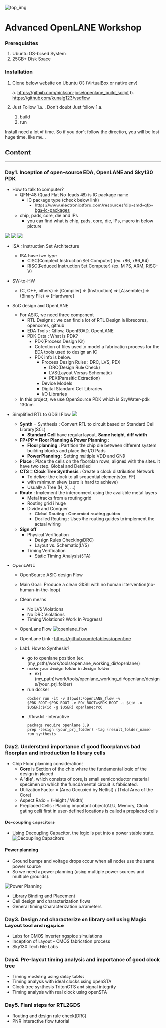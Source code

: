 ![top_img](./img/top_img.png)

# Advanced OpenLANE Workshop

### Prerequisites

  1. Ubuntu OS-based System
  2. 25GB+ Disk Space

### Installation

1. Clone below website on Ubuntu OS (VirtualBox or native env)

   a. https://github.com/nickson-jose/openlane_build_script
   b. https://github.com/kunalg123/vsdflow

2. Just Follow 1.a. . Don't doubt Just follow 1.a.
   1. build
   2. run

Install need a lot of time. So if you don't follow the direction, you will be lost huge time. like me...

## Content

---

### Day1. Inception of open-source EDA, OpenLANE and Sky130 PDK

   - How to talk to computer?
     - QFN-48 (Quad Flat No-leads 48) is IC package name
       - IC package type (check below link)
         - https://www.electronicsforu.com/resources/dip-smd-qfp-bga-ic-packages
     - chip, pads, core, die and IPs
       - you can find what is chip, pads, core, die, IPs, macro in below picture

![](./img/1-1-1.png)
![](./img/1-1-2.png)
![](./img/1-1-3.png)

   - ISA : Instruction Set Architecture
     
     - ISA have two type
       - CISC(Complext Instruction Set Computer) (ex. x86, x86_64)
       - RISC(Reduced Instruction Set Computer) (ex. MIPS, ARM, RISC-V)
   
   - SW-to-HW
     - (C, C++, others) => [Compiler] => (Instruction) => [Assembler] => (Binary File) => [Hardware]
  
   - SoC design and OpenLANE
     - For ASIC, we need three component
       - RTL Designs : we can find a lot of RTL Design in librecores, opencores, github
       - EDA Tools : Qflow, OpenROAD, OpenLANE
       - PDK Data : What is PDK?
         - PDK(Process Design Kit)
         - Collection of files used to model a fabrication process for the EDA tools used to design an IC
         - PDK info is below.
           - Process Design Rules : DRC, LVS, PEX
             - DRC(Design Rule Check)
             - LVS(Layout Versus Schematic)
             - PEX(Parasitic Extraction)
           - Device Models
           - Digital Standard Cell Libraries
           - I/O Libraries
     - In this project, we use OpenSource PDK which is SkyWater-pdk 130nm

   - Simplified RTL to GDSII Flow
![](./img/1-2-1.png)

      - **Synth** = Synthesis : Convert RTL to circuit based on Standard Cell Library(SCL)
        - **Standard Cell** have regular layout. **Same height, diff width**
      - **FP+PP = Floor Planning & Power Planning** : 
        - **Floor planning** : Partition the chip die between different system building blocks and place the I/O Pads
        - **Power Planning** : Setting multiple VDD and GND
      - **Place** : Place the cells on the floorplan rows, aligned with the sites. it have two step. Global and Detailed
      - **CTS = Clock Tree Synthesis** : Create a clock distribution Network
        - To deliver the clock to all sequential elements(ex. FF)
        - with minimum skew (zero is hard to achieve)
        - Usually a Tree (H, X, ...) 
      - **Route** : Implement the interconnect using the available metal layers
        - Metal tracks from a routing grid
        - Routing grid i huge
        - Divide and Conquer
          - Global Routing : Generated routing guides
          - Deailed Routing : Uses the routing guides to implement the actual wiring
      - **Sign off**
        - Physical Verification
          - Design Rules Checking(DRC)
          - Layout vs. Schematic(LVS)
        - Timing Verification
          - Static Timing Analysis(STA)


   - OpenLANE
     - OpenSource ASIC design Flow
     - Main Goal : Produce a clean GDSII with no human intervention(no-human-in-the-loop)
     - Clean means
       - No LVS Violations
       - No DRC Violations
       - Timing Violations? Work In Progress!
     - OpenLane Flow
![openlane_flow](./img/openlane_flow.png)
     - OpenLane Link : https://github.com/efabless/openlane 


     - Lab1. How to Synthesis?
       - go to openlane position (ex. (my_path)/work/tools/openlane_working_dir/openlane/)
       - make your design folder in design folder
          - ex) (my_path)/work/tools/openlane_working_dir/openlane/designs/(your_prj_folder)
       - run docker
	   	 ```
		 docker run -it -v $(pwd):/openLANE_flow -v $PDK_ROOT:$PDK_ROOT -e PDK_ROOT=$PDK_ROOT -u $(id -u $USER):$(id -g $USER) openlane:rc6
		 ```
	   - ./flow.tcl -interactive
          ```openlean
          package require openlane 0.9
          prep -design (your_prj_folder) -tag (result_folder_name)
          run_synthesis
          ```

### Day2. Understand importance of good floorplan vs bad floorplan and introduction to library cells

   - Chip Floor planning considerations
     - **Core** is Section of the chip where the fundamental logic of the design in placed
     - A **'die'**, which consists of core, is small semiconductor material specimen on which the funcdamental circuit is fabricated.
     - Utilization Factor = (Area Occupied by Netlist) / (Total Area of the Core)
     - Aspect Ratio = (Height / Width)
     - Preplaced Cells : Placing important object(ALU, Memory, Clock gating cell) first in user-defined locations is called a preplaced cells
     

#### **De-coupling capacitors**

  - Using Decoupling Capacitor, the logic is put into a power stable state.
![Decoupling Capacitors](./img/2-1.jpg)

#### **Power planning**

  - Ground bumps and voltage drops occur when all nodes use the same power source. 
  - So we need a power planning (using multiple power sources and multiple grounds).

![Power Planning](./img/2-2.jpg)

   - Library Binding and Placement
   - Cell design and characterization flows
   - General timing Characterization parameters

### Day3. Design and characterize on library cell using Magic Layout tool and ngspice

   - Labs for CMOS inverter ngspice simulations
   - Inception of Layout - CMOS fabrication process
   - Sky130 Tech File Labs

### Day4. Pre-layout timing analysis and importance of good clock tree
   
   - Timing modeling using delay tables
   - Timing analysis with ideal clocks using openSTA
   - Clock tree synthesis TritonCTS and signal integrity
   - Timing analysis with real clock using openSTA

### Day5. Fianl steps for RTL2GDS

   - Routing and design rule check(DRC)
   - PNR interactive flow tutorial

   
